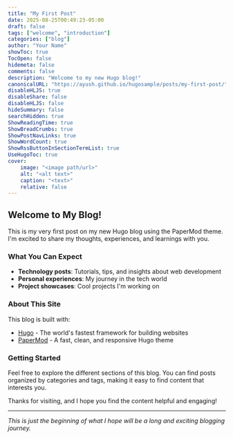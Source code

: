 ```yaml
---
title: "My First Post"
date: 2025-08-25T00:49:23-05:00
draft: false
tags: ["welcome", "introduction"]
categories: ["blog"]
author: "Your Name"
showToc: true
TocOpen: false
hidemeta: false
comments: false
description: "Welcome to my new Hugo blog!"
canonicalURL: "https://ayush.github.io/hugosample/posts/my-first-post/"
disableHLJS: true
disableShare: false
disableHLJS: false
hideSummary: false
searchHidden: true
ShowReadingTime: true
ShowBreadCrumbs: true
ShowPostNavLinks: true
ShowWordCount: true
ShowRssButtonInSectionTermList: true
UseHugoToc: true
cover:
    image: "<image path/url>"
    alt: "<alt text>"
    caption: "<text>"
    relative: false
---
```


## Welcome to My Blog!

This is my very first post on my new Hugo blog using the PaperMod theme. I'm excited to share my thoughts, experiences, and learnings with you.

### What You Can Expect

- **Technology posts**: Tutorials, tips, and insights about web development
- **Personal experiences**: My journey in the tech world
- **Project showcases**: Cool projects I'm working on

### About This Site

This blog is built with:
- [Hugo](https://gohugo.io/) - The world's fastest framework for building websites
- [PaperMod](https://github.com/adityatelange/hugo-PaperMod) - A fast, clean, and responsive Hugo theme

### Getting Started

Feel free to explore the different sections of this blog. You can find posts organized by categories and tags, making it easy to find content that interests you.

Thanks for visiting, and I hope you find the content helpful and engaging!

---

*This is just the beginning of what I hope will be a long and exciting blogging journey.*
